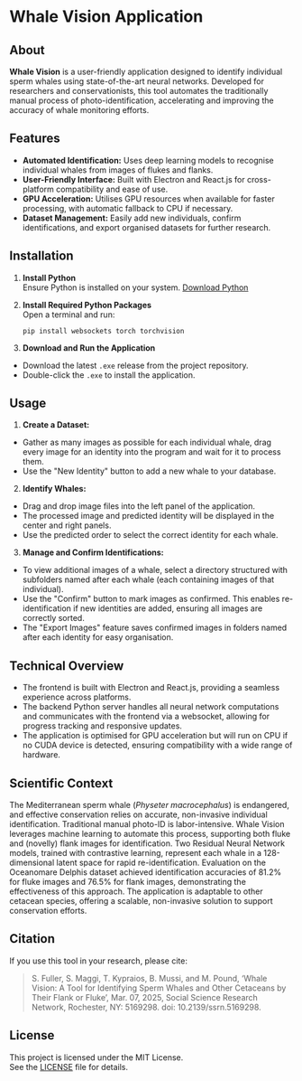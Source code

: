 # Whale Vision Application

## About

**Whale Vision** is a user-friendly application designed to identify individual sperm whales using state-of-the-art neural networks. Developed for researchers and conservationists, this tool automates the traditionally manual process of photo-identification, accelerating and improving the accuracy of whale monitoring efforts.

## Features

- **Automated Identification:** Uses deep learning models to recognise individual whales from images of flukes and flanks.
- **User-Friendly Interface:** Built with Electron and React.js for cross-platform compatibility and ease of use.
- **GPU Acceleration:** Utilises GPU resources when available for faster processing, with automatic fallback to CPU if necessary.
- **Dataset Management:** Easily add new individuals, confirm identifications, and export organised datasets for further research.

## Installation

1. **Install Python**  
   Ensure Python is installed on your system. [Download Python](https://www.python.org/downloads/)

2. **Install Required Python Packages**  
   Open a terminal and run:
	```
	pip install websockets torch torchvision
	```


3. **Download and Run the Application**  
- Download the latest `.exe` release from the project repository.
- Double-click the `.exe` to install the application.

## Usage

1. **Create a Dataset:**  
- Gather as many images as possible for each individual whale, drag every image for an identity into the program and wait for it to process them.
- Use the "New Identity" button to add a new whale to your database.

2. **Identify Whales:**  
- Drag and drop image files into the left panel of the application.
- The processed image and predicted identity will be displayed in the center and right panels.
- Use the predicted order to select the correct identity for each whale.

3. **Manage and Confirm Identifications:**  
- To view additional images of a whale, select a directory structured with subfolders named after each whale (each containing images of that individual).
- Use the "Confirm" button to mark images as confirmed. This enables re-identification if new identities are added, ensuring all images are correctly sorted.
- The "Export Images" feature saves confirmed images in folders named after each identity for easy organisation.

## Technical Overview

- The frontend is built with Electron and React.js, providing a seamless experience across platforms.
- The backend Python server handles all neural network computations and communicates with the frontend via a websocket, allowing for progress tracking and responsive updates.
- The application is optimised for GPU acceleration but will run on CPU if no CUDA device is detected, ensuring compatibility with a wide range of hardware.

## Scientific Context

The Mediterranean sperm whale (*Physeter macrocephalus*) is endangered, and effective conservation relies on accurate, non-invasive individual identification. Traditional manual photo-ID is labor-intensive. Whale Vision leverages machine learning to automate this process, supporting both fluke and (novelly) flank images for identification. Two Residual Neural Network models, trained with contrastive learning, represent each whale in a 128-dimensional latent space for rapid re-identification. Evaluation on the Oceanomare Delphis dataset achieved identification accuracies of 81.2% for fluke images and 76.5% for flank images, demonstrating the effectiveness of this approach. The application is adaptable to other cetacean species, offering a scalable, non-invasive solution to support conservation efforts.

## Citation

If you use this tool in your research, please cite:

> S. Fuller, S. Maggi, T. Kypraios, B. Mussi, and M. Pound, ‘Whale Vision: A Tool for Identifying Sperm Whales and Other Cetaceans by Their Flank or Fluke’, Mar. 07, 2025, Social Science Research Network, Rochester, NY: 5169298. doi: 10.2139/ssrn.5169298.

## License

This project is licensed under the MIT License.  
See the [LICENSE](./LICENSE) file for details.
